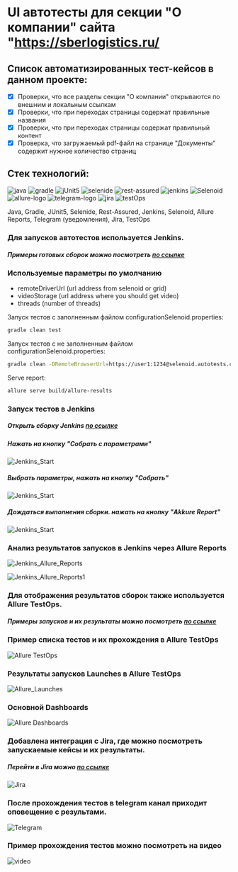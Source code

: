 # UI автотесты для секции "О компании" сайта "https://sberlogistics.ru/

## Cписок автоматизированных тест-кейсов в данном проекте:

- [x] Проверки, что все разделы секции "О компании" открываются по внешним и локальным ссылкам  
- [x] Проверки, что при переходах страницы содержат правильные названия 
- [x] Проверки, что при переходах страницы содержат правильный контент
- [x] Проверка, что загружаемый pdf-файл на странице "Документы" содержит нужное количество страниц

## Стек технологий:

![java](/img/icons/Java.svg "Java")
![gradle](./img/icons/Gradle.svg "Gradle")
![jUnit5](./img/icons/JUnit5.svg "JUnit5")
![selenide](./img/icons/Selenide.svg "Selenide")
![rest-assured](./img/icons/Rest-Assured.svg "Rest-Assured")
![jenkins](./img/icons/Jenkins.svg "Jenkins")
![Selenoid](./img/icons/Selenoid.svg "Selenoid")
![allure-logo](./img/icons/AllureReport.svg "Allure_Report")
![telegram-logo](./img/icons/Telegram.svg "Telegram")
![jira](./img/icons/Jira.svg "Jira")
![testOps](./img/icons/TestOps.svg "TestOps")

Java, Gradle, JUnit5, Selenide, Rest-Assured, Jenkins, Selenoid, Allure Reports, Telegram (уведомления), Jira, TestOps

### Для запусков автотестов используется Jenkins.

##### Примеры готовых сборок можно посмотреть [по ссылке](https://jenkins.autotests.cloud/job/09-andreikuzn-smallUIproject/)

### Используемые параметры по умолчанию

* remoteDriverUrl (url address from selenoid or grid)
* videoStorage (url address where you should get video)
* threads (number of threads)

Запуск тестов с заполненным файлом configurationSelenoid.properties:

```bash
gradle clean test
```

Запуск тестов с не заполненным файлом configurationSelenoid.properties:

```bash
gradle clean -DRemoteBrowserUrl=https://user1:1234@selenoid.autotests.cloud/wd/hub/ -DvideoStorage=https://selenoid.autotests.cloud/video/ -Dthreads=1 test
```

Serve report:

```bash
allure serve build/allure-results
```

### Запуск тестов в Jenkins

##### Открыть сборку Jenkins [по ссылке](https://jenkins.autotests.cloud/job/09-andreikuzn-smallUIproject/)
##### Нажать на кнопку "Собрать с параметрами"

![Jenkins_Start](./img/Jenkins_Start.png)

##### Выбрать параметры, нажать на кнопку "Собрать"

![Jenkins_Start](./img/Jenkins_Start1.png)

##### Дождаться выполнения сборки. нажать на кнопку "Akkure Report"

![Jenkins_Start](./img/Jenkins_Start2.png)

### Анализ результатов запусков в Jenkins через Allure Reports

![Jenkins_Allure_Reports](./img/Jenkins_Allure_Reports.png)

![Jenkins_Allure_Reports1](./img/Jenkins_Allure_Reports1.png)

### Для отображения результатов сборок также используется Allure TestOps.

##### Примеры запусков и их результаты можно посмотреть [по ссылке](https://allure.autotests.cloud/project/718/dashboards)

### Пример списка тестов и их прохождения в Allure TestOps

![Allure TestOps](./img/Allure_TestOps.png)

### Результаты запусков Launches в Allure TestOps

![Allure_Launches](./img/Allure_Launches.png)

### Основной Dashboards

![Allure Dashboards](img/Allure_Dashboards.png)

### Добавлена интеграция с Jira, где можно посмотреть запускаемые кейсы и их результаты.

##### Перейти в Jira можно [по ссылке](https://jira.autotests.cloud/browse/HOMEWORK-281)

![Jira](./img/Jira.png)

### После прохождения тестов в telegram канал приходит оповещение с результами.

![Telegram](./img/Telegram.jpg)

### Пример прохождения тестов можно посмотреть на видео

![video](./img/video.gif)
